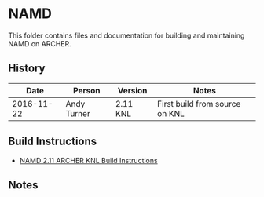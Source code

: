 NAMD
====

This folder contains files and documentation for building and maintaining NAMD on ARCHER.

History
-------

Date | Person | Version | Notes
---- | -------|---------|------
2016-11-22 | Andy Turner | 2.11 KNL | First build from source on KNL

Build Instructions
------------------

* [NAMD 2.11 ARCHER KNL Build Instructions](build_namd_2.11_knl.md)

Notes
-----

